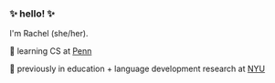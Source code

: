 ### ✨ hello! ✨

I'm Rachel (she/her). 

🌱 learning CS at [Penn](https://www.seas.upenn.edu/)

🔬 previously in education + language development research at [NYU](https://steinhardt.nyu.edu/)
